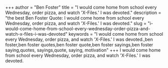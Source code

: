 +++
author = "Ben Foster"
title = "I would come home from school every Wednesday, order pizza, and watch 'X-Files.' I was devoted."
description = "the best Ben Foster Quote: I would come home from school every Wednesday, order pizza, and watch 'X-Files.' I was devoted."
slug = "i-would-come-home-from-school-every-wednesday-order-pizza-and-watch-x-files-i-was-devoted"
keywords = "I would come home from school every Wednesday, order pizza, and watch 'X-Files.' I was devoted.,ben foster,ben foster quotes,ben foster quote,ben foster sayings,ben foster saying,quotes, sayings,quote, saying, motivation"
+++
I would come home from school every Wednesday, order pizza, and watch 'X-Files.' I was devoted.
